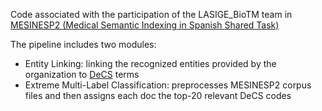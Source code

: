 Code associated with the participation of the LASIGE_BioTM team in [MESINESP2 (Medical Semantic Indexing in Spanish Shared Task)](https://temu.bsc.es/mesinesp2/)

The pipeline includes two modules:
- Entity Linking: linking the recognized entities provided by the organization to [DeCS](https://decs.bvsalud.org/) terms
- Extreme Multi-Label Classification: preprocesses MESINESP2 corpus files and then assigns each doc the top-20 relevant DeCS codes
